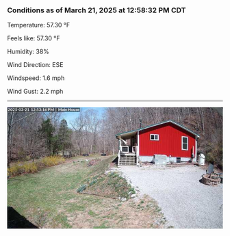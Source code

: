 ### Conditions as of March 21, 2025 at 12:58:32 PM CDT 

Temperature: 57.30 &deg;F

Feels like: 57.30 &deg;F

Humidity: 38%

Wind Direction: ESE

Windspeed: 1.6 mph

Wind Gust: 2.2 mph

---

<img src="./images/latest.jpeg"/>

